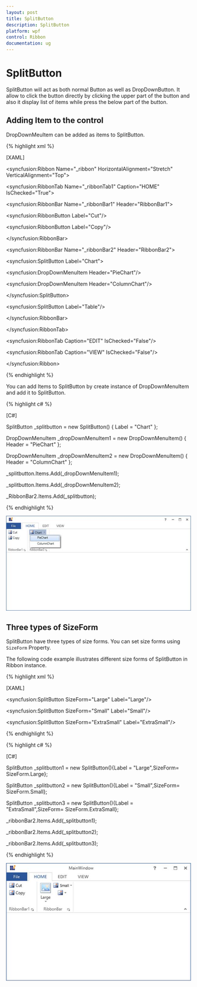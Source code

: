 ```yaml
---
layout: post
title: SplitButton
description: SplitButton
platform: wpf
control: Ribbon
documentation: ug
---
```

# SplitButton

SplitButton will act as both normal Button as well as DropDownButton. It allow to click the button directly by clicking the upper part of the button and also it display list of items while press the below part of the button.

## Adding Item to the control

DropDownMeuItem can be added as items to SplitButton.

{% highlight xml %}

[XAML]

<syncfusion:Ribbon Name="_ribbon" HorizontalAlignment="Stretch" VerticalAlignment="Top">

<syncfusion:RibbonTab Name="_ribbonTab1" Caption="HOME"  IsChecked="True">

<syncfusion:RibbonBar Name="_ribbonBar1" Header="RibbonBar1">

<syncfusion:RibbonButton   Label="Cut"/>

<syncfusion:RibbonButton   Label="Copy"/>

</syncfusion:RibbonBar>

<syncfusion:RibbonBar Name="_ribbonBar2" Header="RibbonBar2">

<syncfusion:SplitButton Label="Chart">

<syncfusion:DropDownMenuItem Header="PieChart"/>

<syncfusion:DropDownMenuItem Header="ColumnChart"/>

</syncfusion:SplitButton>

<syncfusion:SplitButton Label="Table"/>

</syncfusion:RibbonBar>

</syncfusion:RibbonTab>

<syncfusion:RibbonTab Caption="EDIT"  IsChecked="False"/>

<syncfusion:RibbonTab Caption="VIEW"  IsChecked="False"/>

</syncfusion:Ribbon>

{% endhighlight %}

You can add Items to SplitButton by create instance of DropDownMenuItem and add it to SplitButton.

{% highlight c# %}

[C#]

SplitButton _splitbutton = new SplitButton() { Label = "Chart" };

DropDownMenuItem _dropDownMenuItem1 = new DropDownMenuItem() { Header = "PieChart" };

DropDownMenuItem _dropDownMenuItem2 = new DropDownMenuItem() { Header = "ColumnChart" };

_splitbutton.Items.Add(_dropDownMenuItem1);

_splitbutton.Items.Add(_dropDownMenuItem2);

_RibbonBar2.Items.Add(_splitbutton);

{% endhighlight %}

![](SplitButton_images/SplitButton_img1.jpeg)


## Three types of SizeForm

SplitButton have three types of size forms. You can set size forms using `SizeForm` Property.

The following code example illustrates different size forms of SplitButton in Ribbon instance.

{% highlight xml %}

[XAML]

<syncfusion:SplitButton SizeForm="Large" Label="Large"/>

<syncfusion:SplitButton SizeForm="Small" Label="Small"/>

<syncfusion:SplitButton SizeForm="ExtraSmall" Label="ExtraSmall"/>

{% endhighlight %}

{% highlight c# %}

[C#]

SplitButton _splitbutton1 = new SplitButton(){Label = "Large",SizeForm= SizeForm.Large};

SplitButton _splitbutton2 = new SplitButton(){Label = "Small",SizeForm= SizeForm.Small};

SplitButton _splitbutton3 = new SplitButton(){Label = "ExtraSmall",SizeForm= SizeForm.ExtraSmall};

_ribbonBar2.Items.Add(_splitbutton1);

_ribbonBar2.Items.Add(_splitbutton2);

_ribbonBar2.Items.Add(_splitbutton3);

{% endhighlight %}

![](SplitButton_images/SplitButton_img2.jpeg)

